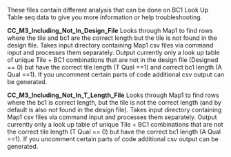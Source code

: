 These files contain different analysis that can be done on BC1 Look Up Table seq data to give you more information or help troubleshooting.


**CC_M3_Including_Not_In_Design_File**
Looks through Map1 to find rows where the tile and bc1 are the correct length but the tile is not found in the design file. Takes input directory containing Map1 csv files via command input and processes them separately. Output currently only a look up table of unique Tile + BC1 combinations that are not in the design file (Designed == 0) but have the correct tile length (T Qual ==1) and correct bc1 length (A Qual ==1). If you uncomment certain parts of code additional csv output can be generated.


**CC_M3_Including_Not_In_T_Length_File**
Looks through Map1 to find rows where the bc1 is correct length, but the tile is not the correct length (and by default is also not found in the design file). Takes input directory containing Map1 csv files via command input and processes them separately. Output currently only a look up table of unique Tile + BC1 combinations that are not the correct tile length (T Qual == 0) but have the correct bc1 length (A Qual ==1). If you uncomment certain parts of code additional csv output can be generated.


